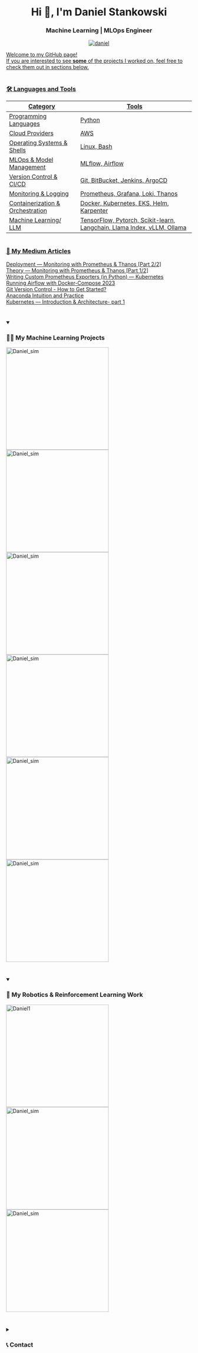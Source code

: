 <h1 align="center">Hi 👋, I'm Daniel Stankowski</h1>
<h3 align="center">Machine Learning | MLOps Engineer </h3>
<p align="center"> <a href="https://www.linkedin.com/in/danielstankowski/" target="blank"><img src="https://img.shields.io/badge/LinkedIn-0077B5?style=for-the-badge&logo=linkedin&logoColor=white" alt="daniel"  </p>

Welcome to my GitHub page! </br>
If you are interested to see **some** of the projects I worked on, feel free to check them out in sections below.

#

### 🛠️ Languages and Tools

<div align="center">

| Category  | Tools |
| ------------- | ------------- |
| Programming Languages | Python  |
| Cloud Providers | AWS  |
| Operating Systems & Shells | Linux, Bash  |
| MLOps & Model Management  | MLflow, Airflow  |
| Version Control & CI/CD | Git, BitBucket, Jenkins, ArgoCD  |
| Monitoring & Logging | Prometheus, Grafana, Loki, Thanos  |
| Containerization & Orchestration  | Docker, Kubernetes, EKS, Helm, Karpenter  |
| Machine Learning/ LLM  | TensorFlow, Pytorch, Scikit-learn, Langchain, Llama Index, vLLM, Ollama  |

</div>




# 
### 📕 My Medium Articles
[Deployment — Monitoring with Prometheus & Thanos [Part 2/2]](https://medium.com/@dast04/full-installation-monitoring-with-prometheus-thanos-part-2-2-fe98fcdbe448)  
[Theory — Monitoring with Prometheus & Thanos [Part 1/2]](https://medium.com/@dast04/theory-monitoring-with-prometheus-thanos-part-1-2-8bc500a9c6a8)  
[Writing Custom Prometheus Exporters (in Python) — Kubernetes](https://medium.com/@dast04/writing-custom-prometheus-exporters-in-python-kubernetes-73626b66d78c)  
[Running Airflow with Docker-Compose 2023](https://medium.com/@dast04/running-airflow-with-docker-compose-2023-for-machine-learning-a78eeadc00cd)     
[Git Version Control - How to Get Started?](https://medium.com/@dast04/git-version-control-how-to-get-started-9493dcbd3360)  
[Anaconda Intuition and Practice](https://medium.com/@dast04/mastering-anaconda-intuition-and-practice-for-beginners-6db55994060c)  
[Kubernetes — Introduction & Architecture- part 1](https://medium.com/@dast04/kubernetes-introduction-architecture-%EF%B8%8F-part-1-33fbd2ab02d4)


#

<details open> 
  <summary><h3>👨‍💻 My Machine Learning Projects </h3></summary>

   <p align="left">
    <a href="https://github.com/danielstankw/Anomaly-Detection"><img width="278" src="https://github-readme-stats.vercel.app/api/pin/?username=danielstankw&repo=Anomaly-Detection&theme=react&bg_color=1F222E&title_color=ffff80&hide_border=true&icon_color=F8D866&show_icons=false&show_description=false" alt="Daniel_sim"></a>
    <a href="https://github.com/danielstankw/LSTM-Pytorch"><img width="278" src="https://github-readme-stats.vercel.app/api/pin/?username=danielstankw&repo=LSTM-Pytorch&theme=react&bg_color=1F222E&title_color=ffff80&hide_border=true&icon_color=F8D866&show_icons=false&show_description=false" alt="Daniel_sim"></a>
    <a href="https://github.com/danielstankw/Imbalanced-classifier"><img width="278" src="https://github-readme-stats.vercel.app/api/pin/?username=danielstankw&repo=Imbalanced-classifier&theme=react&bg_color=1F222E&title_color=ffff80&hide_border=true&icon_color=F8D866&show_icons=false&show_description=false" alt="Daniel_sim"></a>
    <a href="https://github.com/danielstankw/VGG16_Xray_Image_Classifier"><img width="278" src="https://github-readme-stats.vercel.app/api/pin/?username=danielstankw&repo=VGG16_Xray_Image_Classifier&theme=react&bg_color=1F222E&title_color=ffff80&hide_border=true&icon_color=F8D866&show_icons=false&show_description=false" alt="Daniel_sim"></a>
    <a href="https://github.com/danielstankw/Car_Classification_and_Regression"><img width="278" src="https://github-readme-stats.vercel.app/api/pin/?username=danielstankw&repo=Car_Classification_and_Regression&theme=react&bg_color=1F222E&title_color=ffff80&hide_border=true&icon_color=F8D866&show_icons=false&show_description=false" alt="Daniel_sim"></a>
    <a href="https://github.com/danielstankw/WordWatchSummary"><img width="278" src="https://github-readme-stats.vercel.app/api/pin/?username=danielstankw&repo=WordWatchSummary&theme=react&bg_color=1F222E&title_color=ffff80&hide_border=true&icon_color=F8D866&show_icons=false&show_description=false" alt="Daniel_sim"></a>
  </p>
</details>

#

<details open> 
  <summary><h3>🤖 My Robotics & Reinforcement Learning Work</h3></summary>

   <p align="left">
    <a href="https://github.com/danielstankw/Reinforcement_Learning_Simulation"><img width="278" src="https://github-readme-stats.vercel.app/api/pin/?username=danielstankw&repo=Reinforcement_Learning_Simulation&theme=react&bg_color=1F222E&title_color=80ff80&hide_border=true&icon_color=F8D866&show_icons=false&show_description=false" alt="Daniel1"></a>
    <a href="https://github.com/danielstankw/UR5e-robot-control"><img width="278" src="https://github-readme-stats.vercel.app/api/pin/?username=danielstankw&repo=UR5e-robot-control&theme=react&bg_color=1F222E&title_color=80ff80&hide_border=true&icon_color=F8D866&show_icons=false&show_description=false" alt="Daniel_sim"></a>
    <a href="https://github.com/danielstankw/Servoj_RTDE_UR5"><img width="278" src="https://github-readme-stats.vercel.app/api/pin/?username=danielstankw&repo=Servoj_RTDE_UR5&theme=react&bg_color=1F222E&title_color=80ff80&hide_border=true&icon_color=F8D866&show_icons=false&show_description=false" alt="Daniel_sim"></a>
  </p>
</details>

#

<details closed> 
  <summary><h3>📞 Contact</h3></summary>
  
Hello!
If you would like to collaborate on some project, have a question, or just want to connect, I would be happy to get to know you!
The best way to contact me is via connecting on LinkedIn.
<p align="left">
  <a href="https://www.linkedin.com/in/danielstankowski/"><img width="32px" alt="LinkedIn" title="LinkedIn" src="https://i.imgur.com/B1QTZc8.png"/></a>
</p>

</details>



